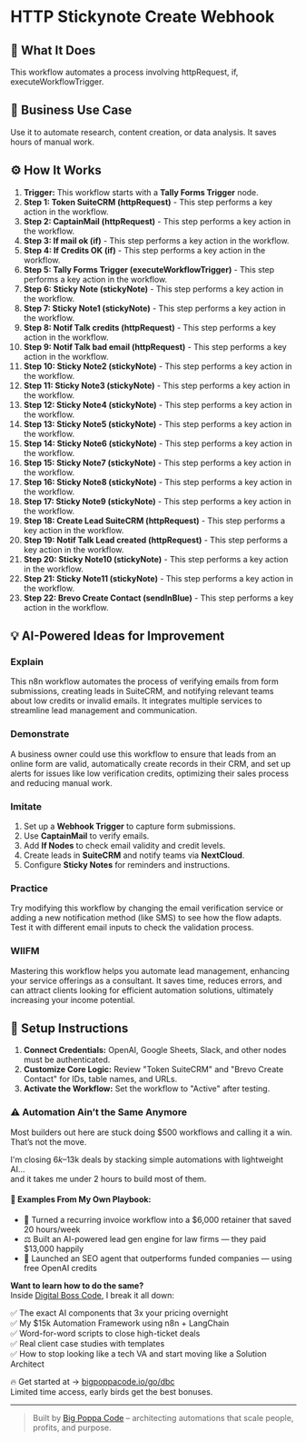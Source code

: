 # HTTP Stickynote Create Webhook

## 🚀 What It Does
This workflow automates a process involving httpRequest, if, executeWorkflowTrigger.

## 💼 Business Use Case
Use it to automate research, content creation, or data analysis. It saves hours of manual work.

## ⚙️ How It Works
1.  **Trigger:** This workflow starts with a **Tally Forms Trigger** node.
2. **Step 1: Token SuiteCRM (httpRequest)** - This step performs a key action in the workflow.
3. **Step 2: CaptainMail (httpRequest)** - This step performs a key action in the workflow.
4. **Step 3: If mail ok (if)** - This step performs a key action in the workflow.
5. **Step 4: If Credits OK (if)** - This step performs a key action in the workflow.
6. **Step 5: Tally Forms Trigger (executeWorkflowTrigger)** - This step performs a key action in the workflow.
7. **Step 6: Sticky Note (stickyNote)** - This step performs a key action in the workflow.
8. **Step 7: Sticky Note1 (stickyNote)** - This step performs a key action in the workflow.
9. **Step 8: Notif Talk credits (httpRequest)** - This step performs a key action in the workflow.
10. **Step 9: Notif Talk bad email (httpRequest)** - This step performs a key action in the workflow.
11. **Step 10: Sticky Note2 (stickyNote)** - This step performs a key action in the workflow.
12. **Step 11: Sticky Note3 (stickyNote)** - This step performs a key action in the workflow.
13. **Step 12: Sticky Note4 (stickyNote)** - This step performs a key action in the workflow.
14. **Step 13: Sticky Note5 (stickyNote)** - This step performs a key action in the workflow.
15. **Step 14: Sticky Note6 (stickyNote)** - This step performs a key action in the workflow.
16. **Step 15: Sticky Note7 (stickyNote)** - This step performs a key action in the workflow.
17. **Step 16: Sticky Note8 (stickyNote)** - This step performs a key action in the workflow.
18. **Step 17: Sticky Note9 (stickyNote)** - This step performs a key action in the workflow.
19. **Step 18: Create Lead SuiteCRM (httpRequest)** - This step performs a key action in the workflow.
20. **Step 19: Notif Talk Lead created (httpRequest)** - This step performs a key action in the workflow.
21. **Step 20: Sticky Note10 (stickyNote)** - This step performs a key action in the workflow.
22. **Step 21: Sticky Note11 (stickyNote)** - This step performs a key action in the workflow.
23. **Step 22: Brevo Create Contact (sendInBlue)** - This step performs a key action in the workflow.

## 💡 AI-Powered Ideas for Improvement
### Explain
This n8n workflow automates the process of verifying emails from form submissions, creating leads in SuiteCRM, and notifying relevant teams about low credits or invalid emails. It integrates multiple services to streamline lead management and communication.

### Demonstrate
A business owner could use this workflow to ensure that leads from an online form are valid, automatically create records in their CRM, and set up alerts for issues like low verification credits, optimizing their sales process and reducing manual work.

### Imitate
1. Set up a **Webhook Trigger** to capture form submissions.
2. Use **CaptainMail** to verify emails.
3. Add **If Nodes** to check email validity and credit levels.
4. Create leads in **SuiteCRM** and notify teams via **NextCloud**.
5. Configure **Sticky Notes** for reminders and instructions.

### Practice
Try modifying this workflow by changing the email verification service or adding a new notification method (like SMS) to see how the flow adapts. Test it with different email inputs to check the validation process.

### WIIFM
Mastering this workflow helps you automate lead management, enhancing your service offerings as a consultant. It saves time, reduces errors, and can attract clients looking for efficient automation solutions, ultimately increasing your income potential.

## 🔧 Setup Instructions
1. **Connect Credentials:** OpenAI, Google Sheets, Slack, and other nodes must be authenticated.
2. **Customize Core Logic:** Review "Token SuiteCRM" and "Brevo Create Contact" for IDs, table names, and URLs.
3. **Activate the Workflow:** Set the workflow to "Active" after testing.

### ⚠️ Automation Ain’t the Same Anymore

Most builders out here are stuck doing $500 workflows and calling it a win.  
That’s not the move.  

I'm closing $6k–$13k deals by stacking simple automations with lightweight AI...  
and it takes me under 2 hours to build most of them.

#### 🧠 Examples From My Own Playbook:
- 🔁 Turned a recurring invoice workflow into a $6,000 retainer that saved 20 hours/week  
- ⚖️ Built an AI-powered lead gen engine for law firms — they paid $13,000 happily  
- 🚀 Launched an SEO agent that outperforms funded companies — using free OpenAI credits  

**Want to learn how to do the same?**  
Inside [Digital Boss Code](https://bigpoppacode.io/go/dbc), I break it all down:

✅ The exact AI components that 3x your pricing overnight  
✅ My $15k Automation Framework using n8n + LangChain  
✅ Word-for-word scripts to close high-ticket deals  
✅ Real client case studies with templates  
✅ How to stop looking like a tech VA and start moving like a Solution Architect  

🔥 Get started at → [bigpoppacode.io/go/dbc](https://bigpoppacode.io/go/dbc)  
Limited time access, early birds get the best bonuses.

---
> Built by [Big Poppa Code](https://bigpoppacode.io) – architecting automations that scale people, profits, and purpose.
